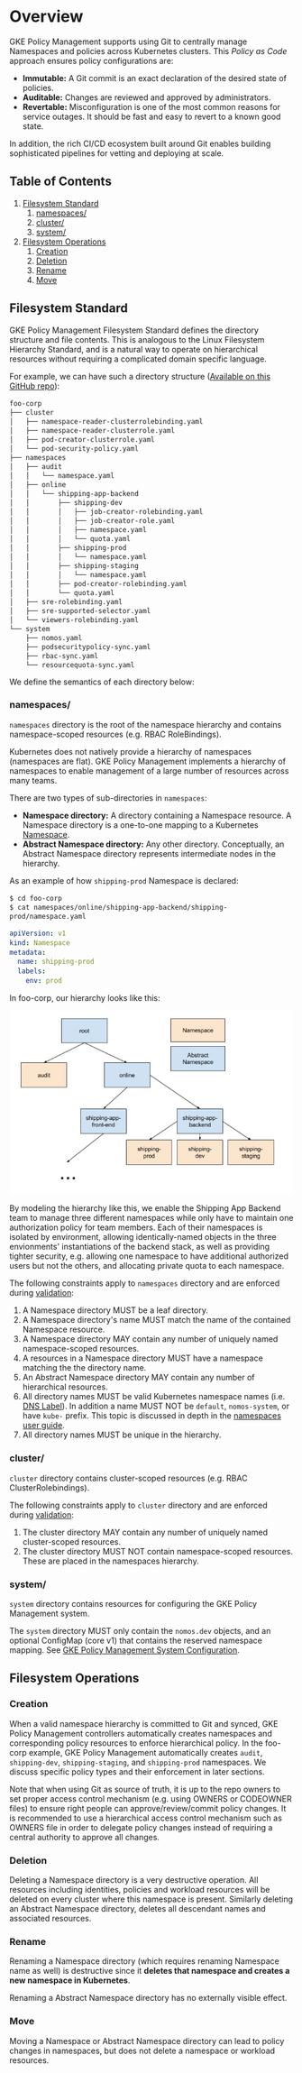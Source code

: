 # Overview

GKE Policy Management supports using Git to centrally manage Namespaces and
policies across Kubernetes clusters. This *Policy as Code* approach ensures
policy configurations are:

*   __Immutable:__ A Git commit is an exact declaration of the desired state of
    policies.
*   __Auditable:__ Changes are reviewed and approved by administrators.
*   __Revertable:__ Misconfiguration is one of the most common reasons for
    service outages. It should be fast and easy to revert to a known good state.

In addition, the rich CI/CD ecosystem built around Git enables building
sophisticated pipelines for vetting and deploying at scale.

## Table of Contents

1.  [Filesystem Standard](#filesystem-standard)
    1.  [namespaces/](#namespaces)
    1.  [cluster/](#cluster)
    1.  [system/](#system)
1.  [Filesystem Operations](#filesystem-operations)
    1.  [Creation](#creation)
    1.  [Deletion](#deletion)
    1.  [Rename](#rename)
    1.  [Move](#move)

## Filesystem Standard

GKE Policy Management Filesystem Standard defines the directory structure and
file contents. This is analogous to the Linux Filesystem Hierarchy Standard, and
is a natural way to operate on hierarchical resources without requiring a
complicated domain specific language.

For example, we can have such a directory structure
([Available on this GitHub repo](https://github.com/frankfarzan/foo-corp-example)):

```console
foo-corp
├── cluster
│   ├── namespace-reader-clusterrolebinding.yaml
│   ├── namespace-reader-clusterrole.yaml
│   ├── pod-creator-clusterrole.yaml
│   └── pod-security-policy.yaml
├── namespaces
│   ├── audit
│   │   └── namespace.yaml
│   ├── online
│   │   └── shipping-app-backend
│   │       ├── shipping-dev
│   │       │   ├── job-creator-rolebinding.yaml
│   │       │   ├── job-creator-role.yaml
│   │       │   ├── namespace.yaml
│   │       │   └── quota.yaml
│   │       ├── shipping-prod
│   │       │   └── namespace.yaml
│   │       ├── shipping-staging
│   │       │   └── namespace.yaml
│   │       ├── pod-creator-rolebinding.yaml
│   │       └── quota.yaml
│   ├── sre-rolebinding.yaml
│   ├── sre-supported-selector.yaml
│   └── viewers-rolebinding.yaml
└── system
    ├── nomos.yaml
    ├── podsecuritypolicy-sync.yaml
    ├── rbac-sync.yaml
    └── resourcequota-sync.yaml
```

We define the semantics of each directory below:

### namespaces/

`namespaces` directory is the root of the namespace hierarchy and contains
namespace-scoped resources (e.g. RBAC RoleBindings).

Kubernetes does not natively provide a hierarchy of namespaces (namespaces are
flat). GKE Policy Management implements a hierarchy of namespaces to enable
management of a large number of resources across many teams.

There are two types of sub-directories in `namespaces`:

*   __Namespace directory:__ A directory containing a Namespace resource. A
    Namespace directory is a one-to-one mapping to a Kubernetes [Namespace][1].
*   __Abstract Namespace directory:__ Any other directory. Conceptually, an
    Abstract Namespace directory represents intermediate nodes in the hierarchy.

As an example of how `shipping-prod` Namespace is declared:

```console
$ cd foo-corp
$ cat namespaces/online/shipping-app-backend/shipping-prod/namespace.yaml
```

```yaml
apiVersion: v1
kind: Namespace
metadata:
  name: shipping-prod
  labels:
    env: prod
```

In foo-corp, our hierarchy looks like this:

![drawing](img/foo_corp_hierarchy.png)

By modeling the hierarchy like this, we enable the Shipping App Backend team to
manage three different namespaces while only have to maintain one authorization
policy for team members. Each of their namespaces is isolated by environment,
allowing identically-named objects in the three envionments' instantiations of
the backend stack, as well as providing tighter security, e.g. allowing one
namespace to have additional authorized users but not the others, and allocating
private quota to each namespace.

The following constraints apply to `namespaces` directory and are enforced
during [validation](git_validation.md):

1.  A Namespace directory MUST be a leaf directory.
1.  A Namespace directory's name MUST match the name of the contained Namespace
    resource.
1.  A Namespace directory MAY contain any number of uniquely named
    namespace-scoped resources.
1.  A resources in a Namespace directory MUST have a namespace matching the the
    directory name.
1.  An Abstract Namespace directory MAY contain any number of hierarchical
    resources.
1.  All directory names MUST be valid Kubernetes namespace names (i.e.
    [DNS Label](https://github.com/kubernetes/community/blob/master/contributors/design-proposals/architecture/identifiers.md)).
    In addition a name MUST NOT be `default`, `nomos-system`, or have `kube-`
    prefix. This topic is discussed in depth in the
    [namespaces user guide](git_namespaces.md).
1.  All directory names MUST be unique in the hierarchy.

### cluster/

`cluster` directory contains cluster-scoped resources (e.g. RBAC
ClusterRolebindings).

The following constraints apply to `cluster` directory and are enforced during
[validation](git_validation.md):

1.  The cluster directory MAY contain any number of uniquely named
    cluster-scoped resources.
1.  The cluster directory MUST NOT contain namespace-scoped resources. These are
    placed in the namespaces hierarchy.

### system/

`system` directory contains resources for configuring the GKE Policy Management
system.

The `system` directory MUST only contain the `nomos.dev` objects, and an
optional ConfigMap (core v1) that contains the reserved namespace mapping. See
[GKE Policy Management System Configuration](system_config.md).

## Filesystem Operations

### Creation

When a valid namespace hierarchy is committed to Git and synced, GKE Policy
Management controllers automatically creates namespaces and corresponding policy
resources to enforce hierarchical policy. In the foo-corp example, GKE Policy
Management automatically creates `audit`, `shipping-dev`, `shipping-staging`,
and `shipping-prod` namespaces. We discuss specific policy types and their
enforcement in later sections.

Note that when using Git as source of truth, it is up to the repo owners to set
proper access control mechanism (e.g. using OWNERS or CODEOWNER files) to ensure
right people can approve/review/commit policy changes. It is recommended to use
a hierarchical access control mechanism such as OWNERS file in order to delegate
policy changes instead of requiring a central authority to approve all changes.

### Deletion

Deleting a Namespace directory is a very destructive operation. All resources
including identities, policies and workload resources will be deleted on every
cluster where this namespace is present. Similarly deleting an Abstract
Namespace directory, deletes all descendant names and associated
resources.

### Rename

Renaming a Namespace directory (which requires renaming Namespace name as well)
is destructive since it **deletes that namespace and creates a new namespace in
Kubernetes**.

Renaming a Abstract Namespace directory has no externally visible effect.

### Move

Moving a Namespace or Abstract Namespace directory can lead to policy changes in
namespaces, but does not delete a namespace or workload resources.

[1]: https://kubernetes.io/docs/concepts/overview/working-with-objects/namespaces/
